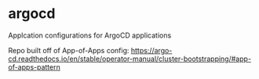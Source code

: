# argocd
Applcation configurations for ArgoCD applications

Repo built off of App-of-Apps config: https://argo-cd.readthedocs.io/en/stable/operator-manual/cluster-bootstrapping/#app-of-apps-pattern
